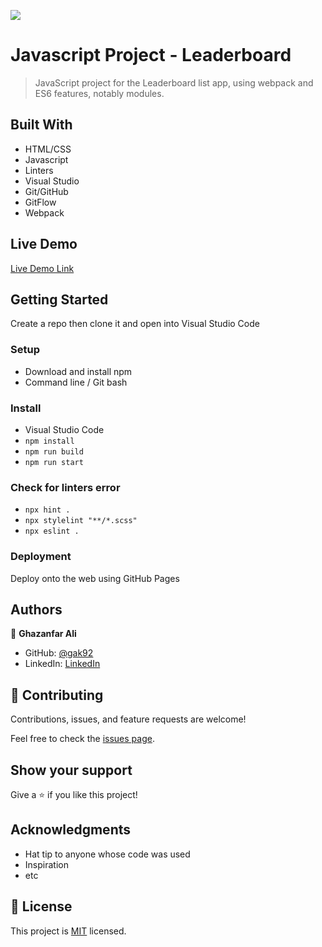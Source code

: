 ![](https://img.shields.io/badge/Microverse-blueviolet)

# Javascript Project - Leaderboard

> JavaScript project for the Leaderboard list app, using webpack and ES6 features, notably modules.

## Built With

- HTML/CSS
- Javascript
- Linters
- Visual Studio
- Git/GitHub
- GitFlow
- Webpack

## Live Demo

[Live Demo Link](https://gak92.github.io/Leaderboard/dist/)

## Getting Started

Create a repo then clone it and open into Visual Studio Code

### Setup

- Download and install npm
- Command line / Git bash

### Install

- Visual Studio Code
- `npm install`
- `npm run build`
- `npm run start`

### Check for linters error

- `npx hint .`
- `npx stylelint "**/*.scss"`
- `npx eslint .`

### Deployment

Deploy onto the web using GitHub Pages

## Authors

👤 **Ghazanfar Ali**

- GitHub: [@gak92](https://github.com/gak92)
- LinkedIn: [LinkedIn](https://www.linkedin.com/in/ghazanfar-ali-9a4998a/)

## 🤝 Contributing

Contributions, issues, and feature requests are welcome!

Feel free to check the [issues page](../../issues/).

## Show your support

Give a ⭐️ if you like this project!

## Acknowledgments

- Hat tip to anyone whose code was used
- Inspiration
- etc

## 📝 License

This project is [MIT](./MIT.md) licensed.
